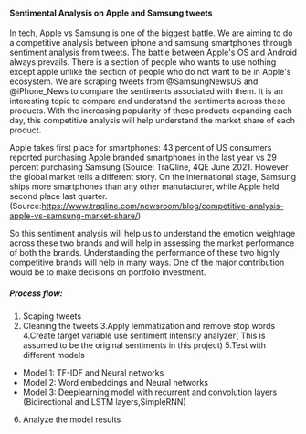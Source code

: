 #### Sentimental Analysis on Apple and Samsung tweets

In tech, Apple vs Samsung is one of the biggest battle. We are aiming to do a competitive analysis between iphone and samsung smartphones through sentiment analysis from tweets. The battle between Apple's OS and Android always prevails. There is a section of people who wants to use nothing except apple unlike the section of people who do not want to be in Apple's ecosystem. We are scraping tweets from @SamsungNewsUS and @iPhone_News to compare the sentiments associated with them. It is an interesting topic to compare and understand the sentiments across these products. With the increasing popularity of these products expanding each day, this competitive analysis will help understand the market share of each product.

Apple takes first place for smartphones: 43 percent of US consumers reported purchasing Apple branded smartphones in the last year vs 29 percent purchasing Samsung (Source: TraQline, 4QE June 2021. However the global market tells a different story. On the international stage, Samsung ships more smartphones than any other manufacturer, while Apple held second place last quarter. (Source:https://www.traqline.com/newsroom/blog/competitive-analysis-apple-vs-samsung-market-share/)

So this sentiment analysis will help us to understand the emotion weightage across these two brands and will help in assessing the market performance of both the brands. Understanding the performance of these two highly competitive brands will help in many ways. One of the major contribution would be to make decisions on portfolio investment.


##### Process flow:
1. Scaping tweets
2. Cleaning the tweets
3.Apply lemmatization and remove stop words
4.Create target variable use sentiment intensity analyzer( This is assumed to be the original sentiments in this project)
5.Test with different models 
  - Model 1: TF-IDF and Neural networks
  - Model 2: Word embeddings and Neural networks
  - Model 3: Deeplearning model with recurrent and convolution layers (Bidirectional and LSTM layers,SimpleRNN)
6. Analyze the model results
